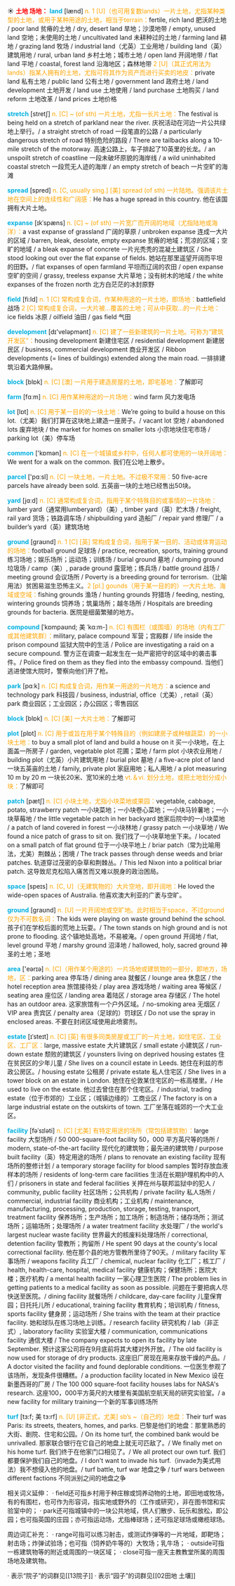 ☀ <font color="red">**土地 场地：**</font>
<font color="sky blue">**land**</font> [lænd] 
<font color="orange">n. 1 [U]（也可用复数lands）一片土地，尤指某种类型的土地，或用于某种用途的土地，相当于terrain：</font>fertile, rich land 肥沃的土地 / poor land 贫瘠的土地 / dry, desert land 旱地；沙漠地带 / empty, unused land 空地；未使用的土地 / uncultivated land 未耕种过的土地 / farming land 耕地 / grazing land 牧场 / industrial land（尤英）工业用地 / building land（英）建筑用地 / rural, urban land 乡村土地；城市土地 / open land 开阔地带 / flat land 平地 / coastal, forest land 沿海地区；森林地带 <font color="orange">2 [U]（其正式用法为lands）指某人拥有的土地，尤指可将其作为资产而进行买卖的地皮：</font>private land 私有土地 / public land 公有土地 / government land 政府土地 / land development 土地开发 / land use 土地使用 / land purchase 土地购买 / land reform 土地改革 / land prices 土地价格
           
<font color="sky blue">**stretch**</font> [stretʃ]
<font color="orange">n. [C] ~ (of sth) 一片土地，尤指一长片土地：</font>The festival is being held on a stretch of parkland near the river. 庆祝活动在河边一片公共绿地上举行。/ a straight stretch of road 一段笔直的公路 / a particularly dangerous stretch of road 特别危险的路段 / There are tailbacks along a 10-mile stretch of the motorway. 高速公路上，车子排起了10英里的长龙。/ an unspoilt stretch of coastline 一段未破坏原貌的海岸线 / a wild uninhabited coastal stretch 一段荒无人迹的海岸 / an empty stretch of beach 一片空旷的海滩

<font color="sky blue">**spread**</font> [spred] 
<font color="orange">n. [C, usually sing.] [美] spread (of sth) 一片陆地。强调该片土地在空间上的连续性和广阔感：</font>He has a huge spread in this country. 他在该国拥有大片土地。
           
<font color="sky blue">**expanse**</font> [ɪkˈspæns]
<font color="orange">n. [C] ~ (of sth) 一片宽广而开阔的地域（尤指陆地或海洋）：</font>a vast expanse of grassland 广阔的草原 / unbroken expanse 连成一大片的区域 / barren, bleak, desolate, empty expanse 贫瘠的地域；荒凉的区域；空旷的地域 / a bleak expanse of concrete 一片光秃秃的混凝土建筑区 / She stood looking out over the flat expanse of fields. 她站在那里遥望开阔而平坦的田野。/ flat expanses of open farmland 平坦而辽阔的农田 / open expanse 空旷的空间 / grassy, treeless expanse 大片草地；没有树木的地域 / the white expanses of the frozen north 北方白茫茫的冰封原野

<font color="sky blue">**field**</font> [fi:ld] 
<font color="orange">n. 1 [C] 常构成复合词，作某种用途的一片土地，即场地：</font>battlefield 战场 <font color="orange">2 [C] 常构成复合词，一大片被…覆盖的土地；可从中获取…的一片土地：</font>ice fields 冰原 / oilfield 油田 / gas field 气田

<font color="sky blue">**development**</font> [dɪ'veləpmənt] 
<font color="orange">n. [C] 建了一些新建筑的一片土地。可称为“建筑开发区”：</font>housing development 新建住宅区 / residential development 新建居民区 / business, commercial development 商业开发区 / Ribbon developments (= lines of buildings) extended along the main road. 一排排建筑沿着大路伸展。

<font color="sky blue">**block**</font> [blɒk] 
<font color="orange">n. [C] [澳] 一片用于建造房屋的土地，即宅基地：</font>了解即可

<font color="sky blue">**farm**</font> [fɑːm] 
<font color="orange">n. [C] 用作某种用途的一片场地：</font>wind farm 风力发电场

<font color="sky blue">**lot**</font> [lɒt] 
<font color="orange">n. [C] 用于某一目的的一块土地：</font>We’re going to build a house on this lot.（尤美）我们打算在这块地上建造一座房子。/ vacant lot 空地 / abandoned lots 废弃地块 / the market for homes on smaller lots 小宗地块住宅市场 / parking lot（美）停车场

<font color="sky blue">**common**</font> ['kɒmən] 
<font color="orange">n. [C] 在一个城镇或乡村中，任何人都可使用的一块开阔地：</font>We went for a walk on the common. 我们在公地上散步。

<font color="sky blue">**parcel**</font> ['pɑːsl] 
<font color="orange">n. [C] 一块土地，一片土地。不过极不常用：</font>50 five-acre parcels have already been sold. 五英亩一块的土地已经售出50块。

<font color="sky blue">**yard**</font> [jɑːd] 
<font color="orange">n. [C] 通常构成复合词，指用于某个特殊目的或事情的一片场地：</font>lumber yard（通常用lumberyard）（美）, timber yard（英）贮木场 / freight, rail yard 货场；铁路调车场 / shipbuilding yard 造船厂 / repair yard 修理厂 / a builder’s yard（英）建筑场地

<font color="sky blue">**ground**</font> [ɡraʊnd] 
<font color="orange">n. 1 [C] [英] 常构成复合词，指用于某一目的、活动或体育运动的场地：</font>football ground 足球场 / practice, recreation, sports, training ground 练习场地；娱乐场所；运动场；训练场 / burial ground 墓地 / dumping ground 垃圾场 / camp（美）, parade ground 露营地；练兵场 / battle ground 战场 / meeting ground 会议场所 / Poverty is a breeding ground for terrorism.（比喻用法）贫困易滋生恐怖主义。<font color="orange">2 [pl.] gounds（用于某一目的的）一大片土地、海域或空域：</font>fishing grounds 渔场 / hunting grounds 狩猎场 / feeding, nesting, wintering grounds 饲养场；筑巢场所；越冬场所 / Hospitals are breeding grounds for bacteria. 医院是细菌繁殖的地方。
           
<font color="sky blue">**compound**</font> [ˈkɒmpaʊnd; 美 ˈkɑ:m-]
<font color="orange">n. [C] 有围栏（或围墙）的场地（内有工厂或其他建筑群）：</font>military, palace compound 军营；宫殿群 / life inside the prison compound 监狱大院中的生活 / Police are investigating a raid on a secure compound. 警方正在调查一起发生在一处严密把守的区域中的袭击事件。/ Police fired on them as they fled into the embassy compound. 当他们逃进使馆大院时，警察向他们开了枪。

<font color="sky blue">**park**</font> [pɑːk] 
<font color="orange">n. [C] 构成复合词，用作某一用途的一片地方：</font>a science and technology park 科技园 / business, industrial, office（尤美）, retail（英）park 商业园区；工业园区；办公园区；零售园区

<font color="sky blue">**block**</font> [blɒk] 
<font color="orange">n. [C] [美] 一大片土地：</font>了解即可

<font color="sky blue">**plot**</font> [plɒt] 
<font color="orange">n. [C] 用于或旨在用于某个特殊目的（例如建房子或种植蔬菜）的一小块土地：</font>to buy a small plot of land and build a house on it 买一小块地，在上面盖一所房子 / garden, vegetable plot 花圃；菜地 / farm plot 小块农业用地 / building plot（尤英）小片建筑用地 / burial plot 墓地 / a five-acre plot of land 一块五英亩的土地 / family, private plot 家庭用地；私人用地 / a plot measuring 10 m by 20 m 一块长20米、宽10米的土地 <font color="orange">vt.＆vi. 划分土地，或把土地划分成小块：</font>了解即可
           
<font color="sky blue">**patch**</font> [pætʃ]
<font color="orange">n. [C] 小块土地，尤指小块菜地或果园：</font>vegetable, cabbage, potato, strawberry patch 一小块菜地；一小块卷心菜地；一小块马铃薯地；一小块草莓地 / the little vegetable patch in her backyard 她家后院中的一小块菜地 / a patch of land covered in forest 一小块林地 / grassy patch 一小块草地 / We found a nice patch of grass to sit on. 我们找了一小块草地坐下来。/ located on a small patch of flat ground 位于一小块平地上 / briar patch（常为比喻用法，尤美）荆棘丛；困境 / The track passes through dense weeds and briar patches. 轨道穿过茂密的杂草和荆棘丛。/ This led Nixon into a political briar patch. 这导致尼克松陷入痛苦而又难以脱身的政治困局。

<font color="sky blue">**space**</font> [speɪs] 
<font color="orange">n. [C, U]（无建筑物的）大片空地，即开阔地：</font>He loved the wide-open spaces of Australia. 他喜欢澳大利亚的广袤与空旷。

<font color="sky blue">**ground**</font> [ɡraʊnd] 
<font color="orange">n. [U] 一片开阔地或空旷地。此时相当于space，不过ground仅为不可数名词：</font>The kids were playing on waste ground behind the school. 孩子们在学校后面的荒地上玩耍。/ The town stands on high ground and is not prone to flooding. 这个镇地处高地，不易被淹。/ open ground 开阔地 / flat, level ground 平地 / marshy ground 沼泽地 / hallowed, holy, sacred ground 神圣的土地；圣地

<font color="sky blue">**area**</font> ['eərɪə] 
<font color="orange">n. [C]（用作某个用途的）一片场地或建筑物的一部分，即地方，场地，区：</font>parking area 停车场 / dining area 就餐区 / lounge area 休息区 / the hotel reception area 旅馆接待处 / play area 游戏场地 / waiting area 等候区 / seating area 座位区 / landing area 着陆区 / storage area 存储区 / The hotel has an outdoor area. 这家旅馆有一个户外区域。/ no-smoking area 无烟区 / VIP area 贵宾区 / penalty area（足球的）罚球区 / Do not use the spray in enclosed areas. 不要在封闭区域使用此喷雾剂。
           
<font color="sky blue">**estate**</font> [ɪˈsteɪt]
<font color="orange">n. [C] [英] 有很多同类房屋或工厂的一片土地，如住宅区、工业区、工厂区：</font>large, massive estate 大片建筑区 / small estate 小建筑区 / run-down estate 颓败的建筑区 / younsters living on deprived housing estates 住在贫民区的少年儿童 / She lives on a council estate in Leeds. 她住在利兹的市政公房区。/ housing estate 公租房 / private estate 私人住宅区 / She lives in a tower block on an estate in London. 她住在伦敦某住宅区的一栋高楼里。/ He used to live on the estate. 他过去曾住在那个住宅区。/ industrial, trading estate（位于市郊的）工业区；（城镇边缘的）工商业区 / The factory is on a large industrial estate on the outskirts of town. 工厂坐落在城郊的一个大工业区。
           
<font color="sky blue">**facility**</font> [fəˈsɪləti]
<font color="orange">n. [C] [尤美] 有特定用途的场所（常包括建筑物）：</font>large facility 大型场所 / 50 000-square-foot facility 50，000 平方英尺等的场所 / modern, state-of-the-art facility 现代化的建筑物；最先进的建筑物 / purpose built facility（英）特定用途的场所 / plans to renovate an existing facility 现有场所的整修计划 / a temporary storage facility for blood samples 暂时存放血液样本的场所 / residents of long-term care facilities 生活在长期护理机构中的人们 / prisoners in state and federal facilities 关押在州与联邦监狱中的犯人 / community, public facility 社区场所；公共机构 / private facility 私人场所 / commercial, industrial facility 商业机构；工业机构 / maintenance, manufacturing, processing, production, storage, testing, transport, treatment facility 保养场所；生产场所；加工场所；制造场所；储存场所；测试场所；运输场所；处理场所 / a water treatment facility 水处理厂 / the world's largest nuclear waste facility 世界最大的核废料处理场所 / correctional, detention facility 管教所；拘留所 / He spent 90 days at the county's local correctional facility. 他在那个县的地方管教所里待了90天。/ military facility 军事场所 / weapons facility 兵工厂 / chemical, nuclear facility 化工厂；核工厂 / health, health-care, hospital, medical facility 健康机构；保健场所；医院大楼；医疗机构 / a mental health facility 一家心理卫生医院 / The problem lies in getting patients to a medical facility as soon as possible. 问题在于要把病人尽快送至医院。/ dining facility 就餐场所 / childcare, day-care facility 儿童保育园；日托托儿所 / educational, training facility 教育机构；培训机构 / fitness, sports facility 健身房；运动场所 / She trains with the team at their practice facility. 她和球队在练习场地上训练。/ research facility 研究机构 / lab（非正式）, laboratory facility 实验室大楼 / communication, communications facility 通信大楼 / The company expects to open its facility by late September. 预计这家公司将在9月底前将其大楼对外开放。/ The old facility is now used for storage of dry products. 这座旧厂房现在用来存放干燥的产品。/ A doctor visited the facility and found deplorable conditions. 一位医生参观了该场所，发现条件很糟糕。/ a production facility located in New Mexico 设在新墨西哥的厂房 / The 100 000 square-foot facility houses labs for NASA's research. 这座100，000平方英尺的大楼里有美国航空航天局的研究实验室。/ a new facility for military training一个新的军事训练场所
            
<font color="sky blue">**turf**</font> [tɜ:f; 美 tɜ:rf]
<font color="orange">n. [U] [非正式，尤美] sb’s ~（自己的）地盘：</font>Their turf was Paris: its streets, theaters, homes, and parks. 巴黎是他们的地盘：那里熟悉的大街、剧院、住宅和公园。/ On its home turf, the combined bank would be unrivalled. 那家联合银行在它自己的地盘上就无可匹敌了。/ We finally met on his home turf. 我们终于在他家门口相见了。/ We all protect our own turf. 我们都要保护我们自己的地盘。/ I don't want to invade his turf.（invade为美式用法）我不想侵入他的地盘。/ turf battle, turf war 地盘之争 / turf wars between different factions 不同派别之间的地盘之争

相关词义延伸：
· field还可指乡村用于种庄稼或饲养动物的土地，即田地或牧场，有的有围栏，也可作为形容词，指实地或野外的（工作或研究），非在图书馆和实验室中的；
· park还可指城镇中的一块公共地域，供人们散步、玩乐和放松，即公园；也可指英国的庄园；亦可指运动场，尤指棒球场；还可指足球场或橄榄球场。

周边词汇补充：
· range可指可以练习射击，或测试炸弹等的一片地域，即靶场；射击场；炸弹试验场；也可指（饲养奶牛等的）大牧场；乳牛场；
· outside可指一栋建筑物等的附近或周围的一块区域；
· close可指一座天主教教堂所属的周围场地及建筑物。

· 表示“院子”的词群见[[13院子]]
· 表示“园子”的词群见[[02田地 土壤]]
